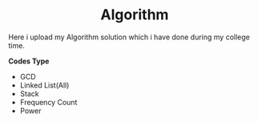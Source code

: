 <h1 align=center><b>Algorithm</b></h1> 
<p>Here i upload my Algorithm solution which i have done during my college time.</p>

**Codes Type**
- GCD
- Linked List(All)
- Stack
- Frequency Count
- Power
